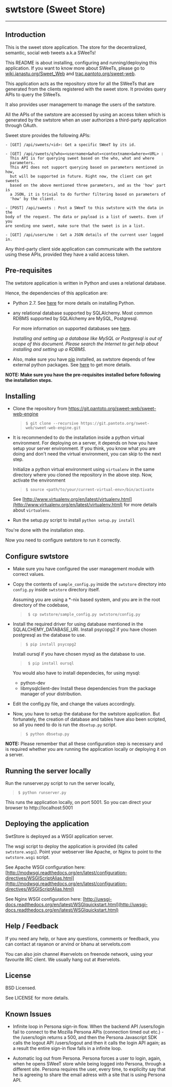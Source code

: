 swtstore (Sweet Store)
======================

----


Introduction
------------

This is the sweet store application.
The store for the decentralized, semantic, social web tweets a.k.a SWeeTs!

This README is about installing, configuring and running/deploying this
application. If you want to know more about SWeeTs, please go to
[wiki.janastu.org/Sweet_Web](http://janastu.org/technoscience/index.php/Sweet_Web) and
[trac.pantoto.org/sweet-web](http://trac.pantoto.org/sweet-web).

This application acts as the repository store for all the SWeeTs that are
generated from the clients registered with the sweet store. It provides
query APIs to query the SWeeTs.

It also provides user management to manage the users of the swtstore.

All the APIs of the swtstore are accessed by using an access token which is
generated by the swtstore when an user authorizes a third-party application
through OAuth.

Sweet store provides the following APIs:

    - [GET] /api/sweets/<id>: Get a specific SWeeT by its id.

    - [GET] /api/sweets/q?who=<username>&what=<contextname>&where=<URL> :
      This API is for querying sweet based on the who, what and where
      parameters.
      This API does not support querying based on parameters mentioned in how,
      but will be supported in future. Right now, the client can get sweets
      based on the above mentioned three parameters, and as the 'how' part is
      a JSON, it is trivial to do further filtering based on parameters of
      'how' by the client.

    - [POST] /api/sweets : Post a SWeeT to this swtstore with the data in the
    body of the request. The data or payload is a list of sweets. Even if you
    are sending one sweet, make sure that the sweet is in a list.

    - [GET] /api/users/me : Get a JSON details of the current user logged in.


Any third-party client side application can communicate with the swtstore
using these APIs, provided they have a valid access token.


Pre-requisites
--------------

The swtstore application is written in Python and uses a relational database.

Hence, the dependencies of this application are:

  * Python 2.7. See [here](https://www.python.org/about/gettingstarted/)
    for more details on installing Python.

  * any relational database supported by SQLAlchemy. Most common RDBMS
    supported by SQLAlchemy are MySQL, Postgresql.

    For more information on supported databases see
    [here](http://docs.sqlalchemy.org/en/rel_0_9/dialects/index.html).

    _Installing and setting up a database like MySQL or Postgresql is out of scope
    of this document. Please search the Internet to get help about installing and
    setting up a RDBMS._

  * Also, make sure you have [pip](https://pip.pypa.io/en/latest/) installed, as
    swtstore depends of few external python packages.
    See [here](https://pip.pypa.io/en/latest/) to get more details.

**NOTE: Make sure you have the pre-requisites installed before following the
installation steps.**


Installing
----------

* Clone the repository from <https://git.pantoto.org/sweet-web/sweet-web-engine>

  > `` $ git clone --recursive https://git.pantoto.org/sweet-web/sweet-web-engine.git ``

* It is recommended to do the installation inside a python virtual
  environment.
  For deploying on a server, it depends on how you have setup your server
  environment.
  If you think, you know what you are doing and don't need the virtual
  environment, you can skip to the next step.

  Initialize a python virtual environment using `virtualenv` in the same directory
  where you cloned the repository in the above step. Now, activate the
  environment

  > ``$ source <path/to/your/current-virtual-env>/bin/activate ``

  See [http://www.virtualenv.org/en/latest/virtualenv.html](http://www.virtualenv.org/en/latest/virtualenv.html) for more details about `virtualenv`.

* Run the setup.py script to install  `` python setup.py install ``


You're done with the installation step.

Now you need to configure swtstore to run it correctly.


Configure swtstore
------------------

* Make sure you have configured the user management module with correct values.

* Copy the contents of ``sample_config.py`` inside the ``swtstore`` directory
  into ``config.py`` inside ``swtstore`` directory itself.

  Assuming you are using a \*-nix based system, and you are in the root directory
  of the codebase,

  > `` $ cp swtstore/sample_config.py swtstore/config.py``

* Install the required driver for using database mentioned in the
  SQLALCHEMY_DATABASE_URI. Install psycopg2 if you have chosen postgresql as
  the database to use.

  > `` $ pip install psycopg2 ``

  Install oursql if you have chosen mysql as the database to use.

  > `` $ pip install oursql``

  You would also have to install dependecies, for using mysql:
  - python-dev
  - libmysqlclient-dev
  Install these dependencies from the package manager of your distribution.

* Edit the config.py file, and change the values accordingly.

* Now, you have to setup the database for the swtstore application. But
  fortunately, the creation of database and tables have also been scripted, so
  all you need to do is run the ``dbsetup.py`` script.

  > `` $ python dbsetup.py ``

**NOTE:** Please remember that all these configuration step is necessary and is
required whether you are running the application locally or deploying it on a
server.



Running the server locally
--------------------------

Run the runserver.py script to run the server locally,

> `` $ python runserver.py ``

This runs the application locally, on port 5001. So you can direct your browser
to http://localhost:5001



Deploying the application
-------------------------

SwtStore is deployed as a WSGI application server.

The wsgi script to deploy the application is provided (its called
`swtstore.wsgi`).
Point your webserver like Apache, or Nginx to point to the `swtstore.wsgi`
script.

See Apache WSGI configuration here:
[http://modwsgi.readthedocs.org/en/latest/configuration-directives/WSGIScriptAlias.html](http://modwsgi.readthedocs.org/en/latest/configuration-directives/WSGIScriptAlias.html)

See Nginx WSGI configuration here:
[http://uwsgi-docs.readthedocs.org/en/latest/WSGIquickstart.html](http://uwsgi-docs.readthedocs.org/en/latest/WSGIquickstart.html)


Help / Feedback
---------------

If you need any help, or have any questions, comments or feedback, you can contact at
rayanon or arvind or bhanu at servelots.com

You can also join channel #servelots on freenode network, using your favourite
IRC client. We usually hang out at #servelots.


License
-------

BSD Licensed.

See LICENSE for more details.


Known Issues
------------

* Infinite loop in Persona sign-in flow. When the backend API /users/login fail
  to connect to the Mozilla Persona APIs (connection timed out etc.) - the
  /users/login returns a 500, and then the Persona Javascript SDK calls the
  logout API /users/logout and then it calls the login API again; as a result
  the entire sign-in flow falls in a infinite loop.

* Automatic log out from Persona. Persona forces a user to login, again, when he
  opens SWeeT store while being logged into Persona, through a different
  site. Persona requires the user, every time, to explicilty say that he is
  agreeing to share the email adress with a site that is using Persona API.
